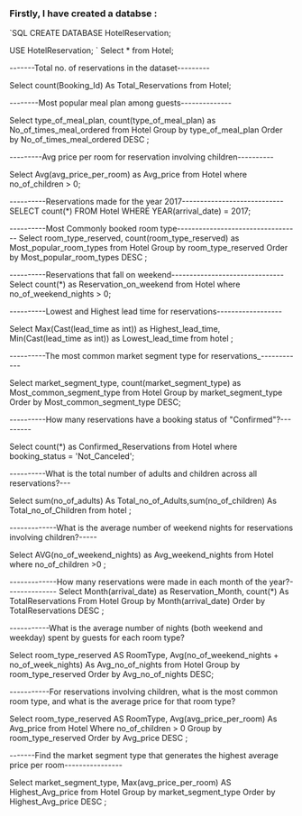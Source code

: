 ### Firstly, I have created a databse :

`SQL
CREATE DATABASE HotelReservation;

USE HotelReservation;
`
Select * from Hotel;

-------Total no. of reservations in the dataset---------

Select count(Booking_Id) As Total_Reservations
from Hotel;

--------Most popular meal plan among guests--------------

Select type_of_meal_plan, count(type_of_meal_plan) as No_of_times_meal_ordered
from Hotel
Group by type_of_meal_plan
Order by No_of_times_meal_ordered DESC
;

---------Avg price per room for reservation involving children----------

Select Avg(avg_price_per_room) as Avg_price
from Hotel
where no_of_children > 0;

----------Reservations made for the year 2017----------------------------
SELECT count(*)
FROM Hotel
WHERE YEAR(arrival_date) = 2017;


----------Most Commonly booked room type----------------------------------
Select room_type_reserved, count(room_type_reserved) as Most_popular_room_types
from Hotel
Group by room_type_reserved
Order by Most_popular_room_types DESC
;

----------Reservations that fall on weekend-------------------------------
Select count(*) as Reservation_on_weekend
from Hotel
where no_of_weekend_nights > 0;

----------Lowest and Highest lead time for reservations------------------

Select Max(Cast(lead_time as int)) as Highest_lead_time, Min(Cast(lead_time as int)) as Lowest_lead_time
from hotel
;

----------The most common market segment type for reservations_------------

Select market_segment_type, count(market_segment_type) as Most_common_segment_type
from Hotel
Group by market_segment_type
Order by Most_common_segment_type DESC;

----------How many reservations have a booking status of "Confirmed"?---------

Select count(*) as Confirmed_Reservations
from Hotel
where booking_status = 'Not_Canceled';

----------What is the total number of adults and children across all reservations?---

Select sum(no_of_adults) As Total_no_of_Adults,sum(no_of_children) As Total_no_of_Children
from hotel
;

-------------What is the average number of weekend nights for reservations involving children?-----

Select AVG(no_of_weekend_nights) as Avg_weekend_nights
from Hotel
where no_of_children >0 ;

-------------How many reservations were made in each month of the year?--------------
Select Month(arrival_date) as Reservation_Month, count(*) As TotalReservations
From Hotel
Group by Month(arrival_date)
Order by TotalReservations DESC
;

-----------What is the average number of nights (both weekend and weekday) spent by guests for each room type?

Select room_type_reserved AS RoomType, Avg(no_of_weekend_nights + no_of_week_nights) As Avg_no_of_nights
from Hotel
Group by room_type_reserved
Order by Avg_no_of_nights DESC;

-----------For reservations involving children, what is the most common room type, and what is the average price for that room type?

Select room_type_reserved AS RoomType, Avg(avg_price_per_room) As Avg_price
from Hotel
Where no_of_children > 0
Group by room_type_reserved
Order by Avg_price DESC
;

-------Find the market segment type that generates the highest average price per room----------------

Select market_segment_type, Max(avg_price_per_room) AS Highest_Avg_price
from Hotel
Group by market_segment_type
Order by Highest_Avg_price DESC
;
